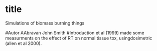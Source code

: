 # title
Simulations of biomass burning things

#Autor
AAbravan
John Smith
 #Introduction
et al (1999) made some measurments on the effect of RT on normal tissue tox, usingdosimetric  (allen et al 2000).


